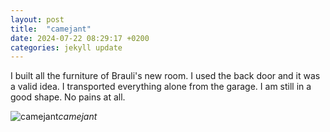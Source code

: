 ```yaml
---
layout: post
title:  "camejant"
date: 2024-07-22 08:29:17 +0200
categories: jekyll update
---
```


I built all the furniture of Brauli's new room. I used the back door and it was a valid idea. I transported everything alone from the garage. I am still in a good shape. No pains at all.   

 


![camejant](https://lh3.googleusercontent.com/pw/AP1GczPJH_mcu0Wc-at_arLbRpr5_-uZmxFIeJgV4yDjU5hDHwrspIwm2jjxCpCUVkXHXgH3ABoLpNhmKJTBlKaKKP0oK5YBOKT7Pi1Xvi2VZ16J_yJYf1I=w0)*camejant*&nbsp;



[jekyll-docs]: https://jekyllrb.com/docs/home
[jekyll-gh]:   https://github.com/jekyll/jekyll
[jekyll-talk]: https://talk.jekyllrb.com/
